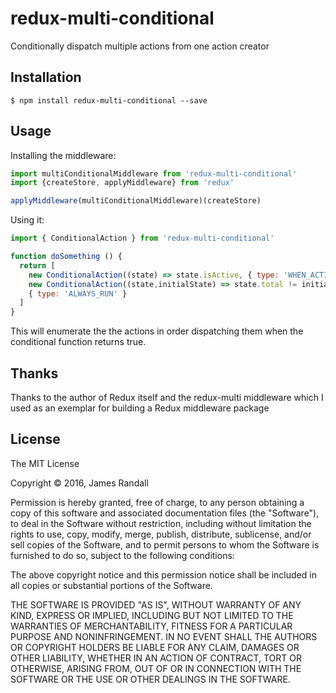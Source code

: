 
# redux-multi-conditional

Conditionally dispatch multiple actions from one action creator

## Installation

    $ npm install redux-multi-conditional --save

## Usage

Installing the middleware:

```javascript
import multiConditionalMiddleware from 'redux-multi-conditional'
import {createStore, applyMiddleware} from 'redux'

applyMiddleware(multiConditionalMiddleware)(createStore)
```

Using it:

```javascript
import { ConditionalAction } from 'redux-multi-conditional'

function doSomething () {
  return [
    new ConditionalAction((state) => state.isActive, { type: 'WHEN_ACTIVE' }),
    new ConditionalAction((state,initialState) => state.total != initialState.total, { type: 'TOTAL_CHANGED' }),
    { type: 'ALWAYS_RUN' }
  ]
}
```

This will enumerate the the actions in order dispatching them when the conditional function returns true.

## Thanks

Thanks to the author of Redux itself and the redux-multi middleware which I used as an exemplar for building a Redux middleware package

## License

The MIT License

Copyright &copy; 2016, James Randall

Permission is hereby granted, free of charge, to any person obtaining a copy of this software and associated documentation files (the "Software"), to deal in the Software without restriction, including without limitation the rights to use, copy, modify, merge, publish, distribute, sublicense, and/or sell copies of the Software, and to permit persons to whom the Software is furnished to do so, subject to the following conditions:

The above copyright notice and this permission notice shall be included in all copies or substantial portions of the Software.

THE SOFTWARE IS PROVIDED "AS IS", WITHOUT WARRANTY OF ANY KIND, EXPRESS OR IMPLIED, INCLUDING BUT NOT LIMITED TO THE WARRANTIES OF MERCHANTABILITY, FITNESS FOR A PARTICULAR PURPOSE AND NONINFRINGEMENT. IN NO EVENT SHALL THE AUTHORS OR COPYRIGHT HOLDERS BE LIABLE FOR ANY CLAIM, DAMAGES OR OTHER LIABILITY, WHETHER IN AN ACTION OF CONTRACT, TORT OR OTHERWISE, ARISING FROM, OUT OF OR IN CONNECTION WITH THE SOFTWARE OR THE USE OR OTHER DEALINGS IN THE SOFTWARE.
